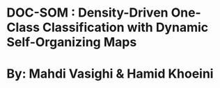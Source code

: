 # DOC-SOM : Density-Driven One-Class Classification with Dynamic Self-Organizing Maps
# By: Mahdi Vasighi & Hamid Khoeini

